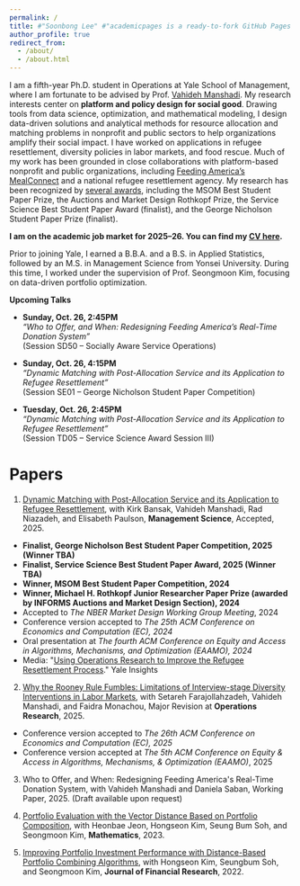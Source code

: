 ```yaml
---
permalink: /
title: #"Soonbong Lee" #"academicpages is a ready-to-fork GitHub Pages template for academic personal websites"
author_profile: true
redirect_from: 
  - /about/
  - /about.html
---
```


I am a fifth-year Ph.D. student in Operations at Yale School of Management, where I am fortunate to be advised by Prof. [Vahideh Manshadi](https://vahideh-manshadi.com/). My research interests center on **platform and policy design for social good**. Drawing tools from data science, optimization, and mathematical modeling, I design data-driven solutions and analytical methods for resource allocation and matching problems in nonprofit and public sectors to help organizations amplify their social impact. I have worked on applications in refugee resettlement, diversity policies in labor markets, and food rescue. 
Much of my work has been grounded in close collaborations with platform-based nonprofit and public organizations, including [Feeding America’s MealConnect](https://mealconnect.org/) and a national refugee resettlement agency. My research has been recognized by [several awards](https://som.yale.edu/story/2024/phd-student-soonbong-lee-wins-two-informs-awards-research-refugee-resettlement-process), including the MSOM Best Student Paper Prize, the Auctions and Market Design Rothkopf Prize, the Service Science Best Student Paper Award (finalist), and the George Nicholson Student Paper Prize (finalist).  

<p><strong>I am on the academic job market for 2025–26. You can find my 
<a href="/files/Soonbong_Lee_CV_Sep_2025 v4.pdf">CV here</a>.</strong></p>

Prior to joining Yale, I earned a B.B.A. and a B.S. in Applied Statistics, followed by an M.S. in Management Science from Yonsei University. During this time, I worked under the supervision of Prof. Seongmoon Kim, focusing on data-driven portfolio optimization.  

**Upcoming Talks**

- **Sunday, Oct. 26, 2:45PM**  
  *“Who to Offer, and When: Redesigning Feeding America’s Real-Time Donation System”*  
  (Session SD50 – Socially Aware Service Operations)

- **Sunday, Oct. 26, 4:15PM**  
  *“Dynamic Matching with Post-Allocation Service and its Application to Refugee Resettlement”*  
  (Session SE01 – George Nicholson Student Paper Competition)

- **Tuesday, Oct. 26, 2:45PM**  
  *“Dynamic Matching with Post-Allocation Service and its Application to Refugee Resettlement”*  
  (Session TD05 – Service Science Award Session III)


Papers
======
1. [Dynamic Matching with Post-Allocation Service and its Application to Refugee Resettlement](https://papers.ssrn.com/sol3/papers.cfm?abstract_id=4748762), with Kirk Bansak, Vahideh Manshadi, Rad Niazadeh, and Elisabeth Paulson, **Management Science**, Accepted, 2025.
- **Finalist, George Nicholson Best Student Paper Competition, 2025 (Winner TBA)**
- **Finalist, Service Science Best Student Paper Award, 2025 (Winner TBA)**
- **Winner, MSOM Best Student Paper Competition, 2024** 
- **Winner, Michael H. Rothkopf Junior Researcher Paper Prize (awarded by INFORMS Auctions and Market Design Section), 2024**
- Accepted to *The NBER Market Design Working Group Meeting*, 2024
- Conference version accepted to *The 25th ACM Conference on Economics and Computation (EC), 2024*
- Oral presentation at *The fourth ACM Conference on Equity and Access in Algorithms, Mechanisms, and Optimization (EAAMO), 2024*
- Media: "[Using Operations Research to Improve the Refugee Resettlement Process](https://insights.som.yale.edu/insights/using-operations-research-to-improve-the-refugee-resettlement-process)." Yale Insights

2. [Why the Rooney Rule Fumbles: Limitations of Interview-stage Diversity Interventions in Labor Markets](https://papers.ssrn.com/sol3/papers.cfm?abstract_id=5179386), with Setareh Farajollahzadeh, Vahideh Manshadi, and Faidra Monachou, Major Revision at **Operations Research**, 2025.
- Conference version accepted to *The 26th ACM Conference on Economics and Computation (EC), 2025*
- Conference version accepted at *The 5th ACM Conference on Equity & Access in Algorithms, Mechanisms, & Optimization (EAAMO)*, 2025

3. Who to Offer, and When: Redesigning Feeding America's Real-Time Donation System, with Vahideh Manshadi and Daniela Saban, Working Paper, 2025. (Draft available upon request)
   
5. [Portfolio Evaluation with the Vector Distance Based on Portfolio Composition](https://www.mdpi.com/2227-7390/11/1/221), with Heonbae Jeon, Hongseon Kim, Seung Bum Soh, and Seongmoon Kim, **Mathematics**, 2023.
   
6. [Improving Portfolio Investment Performance with Distance-Based Portfolio Combining Algorithms](https://onlinelibrary.wiley.com/doi/full/10.1111/jfir.12303), with Hongseon Kim, Seungbum Soh, and Seongmoon Kim, **Journal of Financial Research**, 2022.
